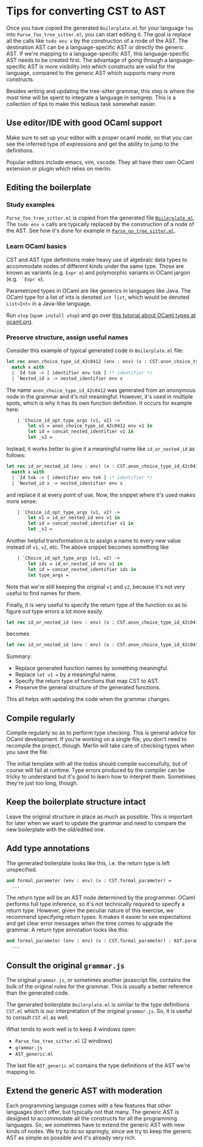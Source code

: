 Tips for converting CST to AST
==

Once you have copied the generated `Boilerplate.ml` for your language
`foo` into `Parse_foo_tree_sitter.ml`, you can start editing it. The
goal is replace all the calls like `todo env x` by the construction
of a node of the AST. The destination AST can be a language-specific
AST or directly the generic AST. If we're mapping to a
language-specific AST, this language-specific AST needs to be created
first. The advantage of going through a language-specific AST is more
visibility into which constructs are valid for the language, compared
to the generic AST which supports many more constructs.

Besides writing and updating the tree-sitter grammar, this step is
where the most time will be spent to integrate a language in semgrep.
This is a collection of tips to make this tedious task somewhat easier.

Use editor/IDE with good OCaml support
--

Make sure to set up your editor with a proper ocaml mode, so that you
can see the inferred type of expressions and get the ability to jump
to the definitions.

Popular editors include emacs, vim, vscode. They all have their own
OCaml extension or plugin which relies on merlin.

Editing the boilerplate
--

### Study examples

`Parse_foo_tree_sitter.ml` is copied from the generated file
[`Boilerplate.ml`](https://github.com/returntocorp/semgrep-go/blob/main/lib/Boilerplate.ml). The `todo env x` calls are typically replaced by the
construction of a node of the AST.
See how it's done for example in [`Parse_go_tree_sitter.ml`](https://github.com/returntocorp/semgrep/blob/develop/semgrep-core/src/parsing/tree_sitter/Parse_go_tree_sitter.ml).

### Learn OCaml basics

CST and AST type definitions make heavy use of algebraic data types to
accommodate nodes of different kinds under the same type.
Those are known as variants (e.g. `Expr e`) and
polymorphic variants in OCaml jargon (e.g. `` `Expr e``).

Parametrized types in OCaml are like generics in languages like Java.
The OCaml type for a list of ints is denoted `int list`, which would
be denoted `List<Int>` in a Java-like language.

Run `utop` (`opam install utop`) and go over [this tutorial about OCaml
types at ocaml.org](https://ocaml.org/learn//tutorials/data_types_and_matching.html).

### Preserve structure, assign useful names

Consider this example of typical generated code in `Boilerplate.ml` file:

```ocaml
let rec anon_choice_type_id_42c0412 (env : env) (x : CST.anon_choice_type_id_42c0412) =
  match x with
  | `Id tok -> [ identifier env tok ] (* identifier *)
  | `Nested_id x -> nested_identifier env x
```

The name `anon_choice_type_id_42c0412` was generated from an anonymous
node in the grammar and it's not meaningful. However, it's used in multiple
spots, which is why it has its own function definition. It occurs for example
here:
```ocaml
    | `Choice_id_opt_type_args (v1, v2) ->
        let v1 = anon_choice_type_id_42c0412 env v1 in
        let id = concat_nested_identifier v1 in
        let _v2 =
```

Instead, it works better to give it a meaningful name like `id_or_nested_id` as
follows:

```ocaml
let rec id_or_nested_id (env : env) (x : CST.anon_choice_type_id_42c0412) =
  match x with
  | `Id tok -> [ identifier env tok ] (* identifier *)
  | `Nested_id x -> nested_identifier env x
```

and replace it at every point of use. Now, the snippet where it's used
makes more sense:

```ocaml
    | `Choice_id_opt_type_args (v1, v2) ->
        let v1 = id_or_nested_id env v1 in
        let id = concat_nested_identifier v1 in
        let _v2 =
```

Another helpful transformation is to assign a name to every new
value instead of `v1`, `v2`, etc. The above snippet becomes something like

```ocaml
    | `Choice_id_opt_type_args (v1, v2) ->
        let ids = id_or_nested_id env v1 in
        let id = concat_nested_identifier ids in
        let type_args =
```

Note that we're still keeping the original `v1` and `v2`, because it's
not very useful to find names for them.

Finally, it is very useful to specify the return type of the function
so as to figure out type errors a lot more easily.
```ocaml
let rec id_or_nested_id (env : env) (x : CST.anon_choice_type_id_42c0412) =
```
becomes
```ocaml
let rec id_or_nested_id (env : env) (x : CST.anon_choice_type_id_42c0412) : ident =
```

Summary:

* Replace generated function names by something meaningful.
* Replace `let v1 =` by a meaningful name.
* Specify the return type of functions that map CST to AST.
* Preserve the general structure of the generated functions.

This all helps with updating the code when the grammar changes.

Compile regularly
--

Compile regularly so as to perform type checking. This is general
advice for OCaml development. If you're working on a single file, you
don't need to recompile the project, though. Merlin will take care of
checking types when you save the file.

The initial template with all the todos should compile successfully,
but of course will fail at runtime. Type errors produced by the
compiler can be tricky to understand but it's good to learn how to
interpret them. Sometimes they're just too long, though.

Keep the boilerplate structure intact
--

Leave the original structure in place as much as possible. This is
important for later when we want to update the grammar and need to
compare the new boilerplate with the old/edited one.

Add type annotations
---

The generated boilerplate looks like this, i.e. the return type is left
unspecified.

```ocaml
and formal_parameter (env : env) (x : CST.formal_parameter) =
  ...
```

The return type will be an AST node determined by the programmer.
OCaml performs full type inference, so it's not technically required
to specify a return type.
However, given the peculiar nature of this exercise, we recommend specifying
return types. It makes it easier to see expectations and get clear error
messages when the time comes to upgrade the grammar. A return type annotation
looks like this:

```ocaml
and formal_parameter (env : env) (x : CST.formal_parameter) : AST.parameter =
  ...
```

Consult the original `grammar.js`
--

The original `grammar.js`, or sometimes another javascript file,
contains the bulk of the original rules for the grammar. This is
usually a better reference than the generated code.

The generated boilerplate `Boilerplate.ml` is similar to the type definitions
`CST.ml` which is our interpretation of the original
`grammar.js`. So, it is useful to consult `CST.ml` as well.

What tends to work well is to keep 4 windows open:
* `Parse_foo_tree_sitter.ml` (2 windows)
* `grammar.js`
* `AST_generic.ml`

The last file `AST_generic.ml` contains the type definitions of the
AST we're mapping to.

Extend the generic AST with moderation
--

Each programming language comes with a few features that other
languages don't offer, but typically not that many. The generic AST is
designed to accommodate all the constructs for all the programming
languages. So, we sometimes have to extend the generic AST with new
kinds of nodes. We try to do so sparingly, since we try to keep the
generic AST as simple as possible and it's already very rich.
